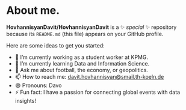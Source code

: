 # About me.


**HovhannisyanDavit/HovhannisyanDavit** is a ✨ _special_ ✨ repository because its `README.md` (this file) appears on your GitHub profile.

Here are some ideas to get you started:

- 🔭 I’m currently working as a student worker at KPMG.
- 🌱 I’m currently learning Data and Information Science.
- 💬 Ask me about football, the economy, or geopolitics.
- 📫 How to reach me: davit.hovhannisyan@smail.th-koeln.de
- 😄 Pronouns: Davo
- ⚡ Fun fact: I have a passion for connecting global events with data insights!

